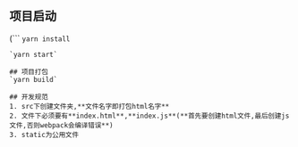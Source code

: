 #
## 项目启动
(```
`yarn install`
```)
`yarn start`

## 项目打包
`yarn build`

## 开发规范
1. src下创建文件夹,**文件名字即打包html名字**
2. 文件下必须要有**index.html**,**index.js**(**首先要创建html文件,最后创建js文件,否则webpack会编译错误**)
3. static为公用文件


